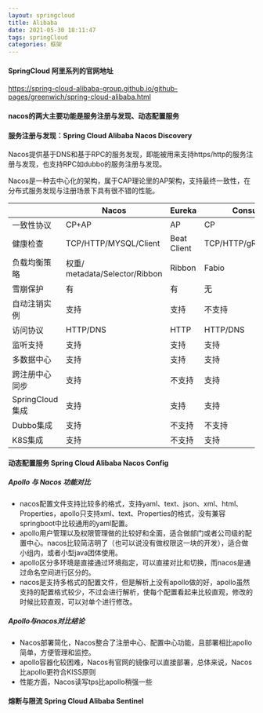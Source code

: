 ```yaml
---
layout: springcloud
title: Alibaba
date: 2021-05-30 18:11:47
tags: springCloud
categories: 框架
---
```


#### SpringCloud 阿里系列的官网地址

https://spring-cloud-alibaba-group.github.io/github-pages/greenwich/spring-cloud-alibaba.html

#### nacos的两大主要功能是服务注册与发现、动态配置服务

#### 服务注册与发现：Spring Cloud Alibaba Nacos Discovery

Nacos提供基于DNS和基于RPC的服务发现，即能被用来支持https/http的服务注册与发现，也支持RPC如dubbo的服务注册与发现。

Nacos是一种去中心化的架构，属于CAP理论里的AP架构，支持最终一致性，在分布式服务发现与注册场景下具有很不错的性能。

|                 | Nacos                          | Eureka      | Consul            | Zookeeper  |
| --------------- | ------------------------------ | ----------- | ----------------- | ---------- |
| 一致性协议      | CP+AP                          | AP          | CP                | CP         |
| 健康检查        | TCP/HTTP/MYSQL/Client          | Beat Client | TCP/HTTP/gRPC/Cmd | Keep Alive |
| 负载均衡策略    | 权重/ metadata/Selector/Ribbon | Ribbon      | Fabio             | —          |
| 雪崩保护        | 有                             | 有          | 无                | 无         |
| 自动注销实例    | 支持                           | 支持        | 不支持            | 支持       |
| 访问协议        | HTTP/DNS                       | HTTP        | HTTP/DNS          | TCP        |
| 监听支持        | 支持                           | 支持        | 支持              | 支持       |
| 多数据中心      | 支持                           | 支持        | 支持              | 不支持     |
| 跨注册中心同步  | 支持                           | 不支持      | 支持              | 不支持     |
| SpringCloud集成 | 支持                           | 支持        | 支持              | 不支持     |
| Dubbo集成       | 支持                           | 不支持      | 不支持            | 支持       |
| K8S集成         | 支持                           | 不支持      | 支持              | 不支       |

#### 动态配置服务    Spring Cloud Alibaba Nacos Config

##### Apollo 与 Nacos 功能对比  

- nacos配置文件支持比较多的格式，支持yaml、text、json、xml、html、Properties，apollo只支持xml、text、Properties的格式，没有兼容springboot中比较通用的yaml配置。
- apollo用户管理以及权限管理做的比较好和全面，适合做部门或者公司级的配置中心。nacos比较简洁明了（也可以说没有做权限这一块的开发），适合做小组内，或者小型java团体使用。
- apollo区分多环境是直接通过环境指定，可以直接对比和切换，而nacos是通过命名空间进行区分的。
- nacos是支持多格式的配置文件，但是解析上没有apollo做的好，apollo虽然支持的配置格式较少，不过会进行解析，使每个配置看起来比较直观，修改的时候比较直观，可以对单个进行修改。

##### Apollo与nacos对比结论

- Nacos部署简化，Nacos整合了注册中心、配置中心功能，且部署相比apollo简单，方便管理和监控。
- apollo容器化较困难，Nacos有官网的镜像可以直接部署，总体来说，Nacos比apollo更符合KISS原则
- 性能方面，Nacos读写tps比apollo稍强一些

#### 熔断与限流    Spring Cloud Alibaba Sentinel

